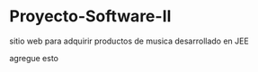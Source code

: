 # Proyecto-Software-II
sitio web para adquirir productos de musica desarrollado en JEE


agregue esto 
